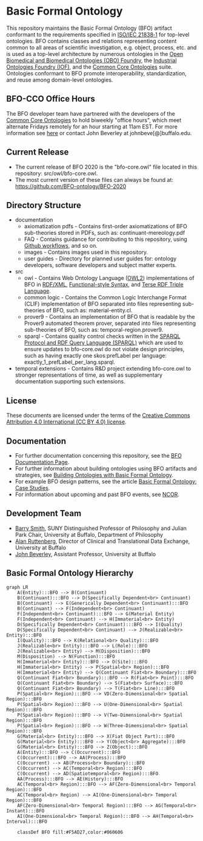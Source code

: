 # Basic Formal Ontology
This repository maintains the Basic Formal Ontology (BFO) artifact conformant to the requirements specified in [ISO/IEC 21838‑1](https://www.iso.org/standard/71954.html) for top-level ontologies. BFO contains classes and relations representing content common to all areas of scientific investigation, e.g. object, process, etc. and is used as a top-level architecture by numerous ontologies in the [Open Biomedical and Biomedical Ontologies (OBO) Foundry](https://obofoundry.org/), the [Industrial Ontologies Foundry (IOF)](https://oagi.org/pages/industrial-ontologies), and the [Common Core Ontologies](https://github.com/CommonCoreOntology/CommonCoreOntologies) suite. Ontologies conformant to BFO promote interoperability, standardization, and reuse among domain-level ontologies. 

## BFO-CCO Office Hours
The BFO developer team have partnered with the developers of the [Common Core Ontologies](https://github.com/CommonCoreOntology/CommonCoreOntologies) to hold biweekly "office hours", which meet alternate Fridays remotely for an hour starting at 11am EST. For more information see [here](https://ncor-organization.github.io/NCOR-Test/office-hours/) or contact John Beverley at johnbeve[@]buffalo.edu. 

## Current Release 

* The current release of BFO 2020 is the "bfo-core.owl" file located in this repository: src/owl/bfo-core.owl. 
* The most current version of these files can always be found at: https://github.com/BFO-ontology/BFO-2020

## Directory Structure
* documentation
  - axiomatization pdfs - Contains first-order axiomatizations of BFO sub-theories stored in PDFs, such as: continuant-mereology.pdf
  - FAQ - Contains guidance for contributing to this repository, using [Github workflows](https://docs.github.com/en/actions/using-workflows), and so on.
  - images - Contains images used in this repository. 
  - user guides - Directory for planned user guides for: ontology developers, software developers and subject matter experts. 
* src
  - owl - Contains Web Ontology Language ([OWL2](https://www.w3.org/TR/owl2-overview/)) implementations of BFO in [RDF/XML](https://www.w3.org/TR/rdf-syntax-grammar/), [Functional-style Syntax](https://www.w3.org/TR/owl2-syntax/#Functional-Style_Syntax), and [Terse RDF Triple Language](https://www.w3.org/TR/turtle/).
  - common logic - Contains the Common Logic Interchange Format (CLIF) implementation of BFO separated into files representing sub-theories of BFO, such as: material-entity.cl.
  - prover9 - Contains an implementation of BFO that is readable by the Prover9 automated theorem prover, separated into files representing sub-theories of BFO, such as: temporal-region.prover9.
  - sparql - Contains quality control checks written in the [SPARQL Protocol and RDF Query Language (SPARQL)](https://www.w3.org/TR/sparql11-query/) which are used to ensure updates to bfo-core.owl do not violate design principles, such as having exactly one skos:prefLabel per language: exactly_1_prefLabel_per_lang.sparql.
* temporal extensions - Contains R&D project extending bfo-core.owl to stronger representations of time, as well as supplementary documentation supporting such extensions. 

## License
These documents are licensed under the terms of  the [Creative Commons Attribution 4.0 International (CC BY 4.0) license](https://creativecommons.org/licenses/by/4.0/).

## Documentation
* For further documentation concerning this repository, see the [BFO Documentation Page](https://basic-formal-ontology.org/bfo-2020.html). 
* For further information about building ontologies using BFO artifacts and strategies, see [Building Ontologies with Basic Formal Ontology](https://mitpress.mit.edu/9780262527811/building-ontologies-with-basic-formal-ontology/). 
* For example BFO design patterns, see the article [Basic Formal Ontology: Case Studies](https://philpapers.org/archive/OTTBBF.pdf). 
* For information about upcoming and past BFO events, see [NCOR](https://ncorwiki.buffalo.edu/index.php/Main_Page). 

## Development Team
* [Barry Smith](https://www.buffalo.edu/cas/philosophy/faculty/faculty_directory/smith-b.html), SUNY Distinguished Professor of Philosophy and Julian Park Chair, University at Buffalo, Department of Philosophy
* [Alan Ruttenberg](https://dental.buffalo.edu/faculty/home.html?ubit=alanrutt), Director of Clinical and Translational Data Exchange, University at Buffalo
* [John Beverley](https://www.buffalo.edu/cas/philosophy/faculty/faculty_directory/john-beverley.html), Assistant Professor, University at Buffalo

## Basic Formal Ontology Hierarchy
```mermaid
graph LR
    A(Entity):::BFO --> B(Continuant)
    B(Continuant):::BFO --> D(Specifically Dependent<br> Continuant)
    B(Continuant) --> E(Generically Dependent<br> Continuant):::BFO
    B(Continuant) --> F(Independent<br> Continuant)
    F(Independent<br> Continuant):::BFO --> G(Material Entity)
    F(Independent<br> Continuant) --> H(Immaterial<br> Entity)
    D(Specifically Dependent<br> Continuant):::BFO --> I(Quality)
    D(Specifically Dependent<br> Continuant) --> J(Realizable<br> Entity):::BFO
    I(Quality):::BFO --> K(Relational<br> Quality):::BFO
    J(Realizable<br> Entity):::BFO --> L(Role):::BFO
    J(Realizable<br> Entity) --> M(Disposition):::BFO
    M(Disposition) --> N(Function):::BFO
    H(Immaterial<br> Entity):::BFO --> O(Site):::BFO
    H(Immaterial<br> Entity) --> P(Spatial<br> Region):::BFO
    H(Immaterial<br> Entity) --> Q(Continuant Fiat<br> Boundary):::BFO
    Q(Continuant Fiat<br> Boundary):::BFO --> R(Fiat<br> Point):::BFO
    Q(Continuant Fiat<br> Boundary) --> S(Fiat<br> Surface):::BFO
    Q(Continuant Fiat<br> Boundary) --> T(Fiat<br> Line):::BFO
    P(Spatial<br> Region):::BFO --> VD(Zero-Dimensional<br> Spatial Region):::BFO
    P(Spatial<br> Region):::BFO --> U(One-Dimensional<br> Spatial Region):::BFO
    P(Spatial<br> Region):::BFO --> V(Two-Dimensional<br> Spatial Region):::BFO
    P(Spatial<br> Region):::BFO --> W(Three-Dimensional<br> Spatial Region):::BFO
    G(Material<br> Entity):::BFO --> X(Fiat Object Part):::BFO
    G(Material<br> Entity):::BFO --> Y(Object<br> Aggregate):::BFO
    G(Material<br> Entity):::BFO --> Z(Object):::BFO
    A(Entity):::BFO --> C(Occurrent):::BFO
    C(Occurrent):::BFO --> AA(Process):::BFO
    C(Occurrent) --> AB(Process<br> Boundary):::BFO
    C(Occurrent) --> AC(Temporal<br> Region):::BFO
    C(Occurrent) --> AD(Spatiotemporal<br> Region):::BFO
    AA(Process):::BFO --> AE(History):::BFO
    AC(Temporal<br> Region):::BFO --> AF(Zero-Dimensional<br> Temporal Region):::BFO
    AC(Temporal<br> Region) --> AI(One-Dimensional<br> Temporal Region):::BFO
    AF(Zero-Dimensional<br> Temporal Region):::BFO --> AG(Temporal<br> Instant):::BFO
    AI(One-Dimensional<br> Temporal Region):::BFO --> AH(Temporal<br> Interval):::BFO

    classDef BFO fill:#F5AD27,color:#060606

  ```
